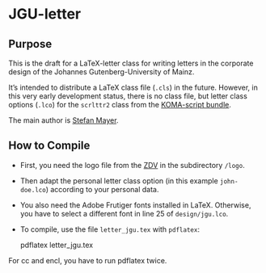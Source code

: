# JGU-letter

## Purpose

This is the draft for a LaTeX-letter class for writing letters in the corporate design of the Johannes Gutenberg-University of Mainz.

It’s intended to distribute a LaTeX class file (`.cls`) in the future. However, in this very early development status, there is no class file, but letter class options (`.lco`) for the `scrlttr2` class from the [KOMA-script bundle](http://tug.ctan.org/tex-archive/macros/latex/contrib/koma-script).

The main author is [Stefan Mayer](http://github.com/stm/JGU-letter).

## How to Compile

- First, you need the logo file from the [ZDV](http://www.zdv.uni-mainz.de/uni-intern/vorlagen/logos/JGU-Logo_farbe_cmyk.pdf) in the subdirectory `/logo`. 
- Then adapt the personal letter class option (in this example `john-doe.lco`) according to your personal data.
- You also need the Adobe Frutiger fonts installed in LaTeX. Otherwise, you have to select a different font in line 25 of `design/jgu.lco`.
- To compile, use the file `letter_jgu.tex` with `pdflatex`:

    pdflatex letter_jgu.tex

For cc and encl, you have to run pdflatex twice.
